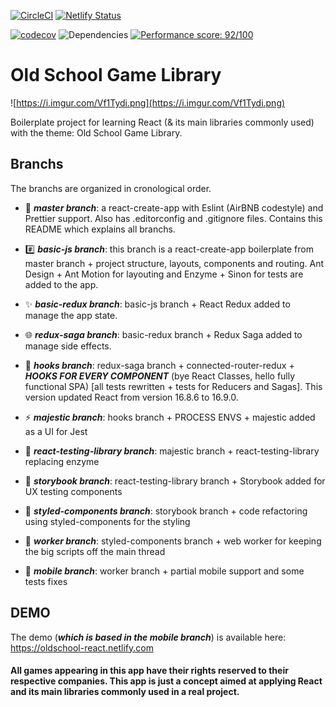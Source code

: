 [![CircleCI](https://circleci.com/gh/kevinfaguiar/oldschool-react/tree/mobile.svg?style=svg)](https://circleci.com/gh/kevinfaguiar/oldschool-react/tree/mobile)
[![Netlify Status](https://api.netlify.com/api/v1/badges/cc695692-028c-4246-8bca-ba9a5c8164aa/deploy-status)](https://app.netlify.com/sites/oldschool-react/deploys)

[![codecov](https://codecov.io/gh/kevinfaguiar/oldschool-react/branch/mobile/graph/badge.svg)](https://codecov.io/gh/kevinfaguiar/oldschool-react)
![Dependencies](https://david-dm.org/kevinfaguiar/oldschool-react/mobile.svg)
[![Performance score: 92/100](https://lighthouse-badge.appspot.com/?score=92&category=Performance)](https://github.com/ebidel/lighthouse-badge)


# Old School Game Library

![https://i.imgur.com/Vf1Tydi.png](https://i.imgur.com/Vf1Tydi.png)

Boilerplate project for learning React (& its main libraries commonly used) with the theme: Old School Game Library.

## Branchs

The branchs are organized in cronological order.

- 👶 ***master branch***: a react-create-app with Eslint (AirBNB codestyle) and Prettier support. Also has .editorconfig and .gitignore files. Contains this README which explains all branchs.

- #️⃣ ***basic-js branch***: this branch is a react-create-app boilerplate from master branch + project structure, layouts, components and routing. Ant Design + Ant Motion for layouting and Enzyme + Sinon for tests are added to the app.

- ✨ ***basic-redux branch***: basic-js branch + React Redux added to manage the app state.

- 🌐 ***redux-saga branch***: basic-redux branch + Redux Saga added to manage side effects.

- 🎣 ***hooks branch***: redux-saga branch + connected-router-redux + ***HOOKS FOR EVERY COMPONENT*** (bye React Classes, hello fully functional SPA) [all tests rewritten + tests for Reducers and Sagas]. This version updated React from version 16.8.6 to 16.9.0.

- ⚡ ***majestic branch***: hooks branch + PROCESS ENVS + majestic added as a UI for Jest

- 🦑 ***react-testing-library branch***: majestic branch + react-testing-library replacing enzyme

- 📖 ***storybook branch***: react-testing-library branch + Storybook added for UX testing components

- 💅 ***styled-components branch***: storybook branch + code refactoring using styled-components for the styling

- 👷 ***worker branch***: styled-components branch + web worker for keeping the big scripts off the main thread

- 📱 ***mobile branch***: worker branch + partial mobile support and some tests fixes

## DEMO

The demo (***which is based in the mobile branch***) is available here: https://oldschool-react.netlify.com

#### All games appearing in this app have their rights reserved to their respective companies. This app is just a concept aimed at applying React and its main libraries commonly used in a real project.
